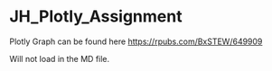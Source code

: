 # JH_Plotly_Assignment

Plotly Graph can be found here https://rpubs.com/BxSTEW/649909

Will not load in the MD file.
